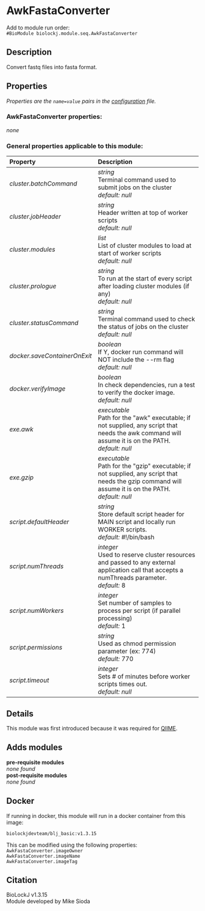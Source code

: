 # AwkFastaConverter
Add to module run order:                    
`#BioModule biolockj.module.seq.AwkFastaConverter`

## Description 
Convert fastq files into fasta format.

## Properties 
*Properties are the `name=value` pairs in the [configuration](../../../Configuration#properties) file.*                   

### AwkFastaConverter properties: 
*none*

### General properties applicable to this module: 
| Property| Description |
| :--- | :--- |
| *cluster.batchCommand* | _string_ <br>Terminal command used to submit jobs on the cluster<br>*default:*  *null* |
| *cluster.jobHeader* | _string_ <br>Header written at top of worker scripts<br>*default:*  *null* |
| *cluster.modules* | _list_ <br>List of cluster modules to load at start of worker scripts<br>*default:*  *null* |
| *cluster.prologue* | _string_ <br>To run at the start of every script after loading cluster modules (if any)<br>*default:*  *null* |
| *cluster.statusCommand* | _string_ <br>Terminal command used to check the status of jobs on the cluster<br>*default:*  *null* |
| *docker.saveContainerOnExit* | _boolean_ <br>If Y, docker run command will NOT include the --rm flag<br>*default:*  *null* |
| *docker.verifyImage* | _boolean_ <br>In check dependencies, run a test to verify the docker image.<br>*default:*  *null* |
| *exe.awk* | _executable_ <br>Path for the "awk" executable; if not supplied, any script that needs the awk command will assume it is on the PATH.<br>*default:*  *null* |
| *exe.gzip* | _executable_ <br>Path for the "gzip" executable; if not supplied, any script that needs the gzip command will assume it is on the PATH.<br>*default:*  *null* |
| *script.defaultHeader* | _string_ <br>Store default script header for MAIN script and locally run WORKER scripts.<br>*default:*  #!/bin/bash |
| *script.numThreads* | _integer_ <br>Used to reserve cluster resources and passed to any external application call that accepts a numThreads parameter.<br>*default:*  8 |
| *script.numWorkers* | _integer_ <br>Set number of samples to process per script (if parallel processing)<br>*default:*  1 |
| *script.permissions* | _string_ <br>Used as chmod permission parameter (ex: 774)<br>*default:*  770 |
| *script.timeout* | _integer_ <br>Sets # of minutes before worker scripts times out.<br>*default:*  *null* |

## Details 
This module was first introduced because it was required for [QIIME](http://qiime.org).

## Adds modules 
**pre-requisite modules**                    
*none found*                   
**post-requisite modules**                    
*none found*                   

## Docker 
If running in docker, this module will run in a docker container from this image:<br>
```
biolockjdevteam/blj_basic:v1.3.15
```
This can be modified using the following properties:<br>
`AwkFastaConverter.imageOwner`<br>
`AwkFastaConverter.imageName`<br>
`AwkFastaConverter.imageTag`<br>

## Citation 
BioLockJ v1.3.15                   
Module developed by Mike Sioda

